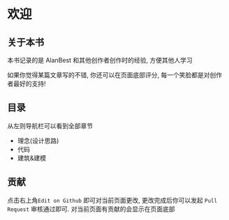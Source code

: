 # 欢迎

## 关于本书

本书记录的是 AlanBest 和其他创作者创作时的经验, 方便其他人学习

如果你觉得某篇文章写的不错, 你还可以在页面底部评分, 每一个笑脸都是对创作者最好的支持!

## 目录

从左则导航栏可以看到全部章节

* 理念\(设计思路\)
* 代码
* 建筑&建模

## 贡献

点击右上角`Edit on Github` 即可对当前页面更改, 更改完成后你可以发起 `Pull Request` 审核通过即可. 对当前页面有贡献的会显示在页面底部

